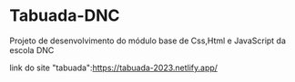 # Tabuada-DNC
Projeto de desenvolvimento do módulo base de Css,Html e JavaScript da escola DNC

link do site "tabuada":https://tabuada-2023.netlify.app/
